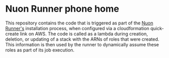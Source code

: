 # Nuon Runner phone home

This repository contains the code that is triggered as part of the [Nuon Runner's](https://docs.nuon.co/concepts/runners) installation process, when configured via a cloudformation quick-create link on AWS. The code is called as a lambda during creation, deletion, or updating of a stack with the ARNs of roles that were created. This information is then used by the runner to dynamically assume these roles as part of its job execution.